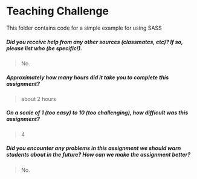 # Teaching Challenge

This folder contains code for a simple example for using SASS


##### Did you receive help from any other sources (classmates, etc)? If so, please list who (be specific!). #####
> No.

##### Approximately how many hours did it take you to complete this assignment? #####
> about 2 hours


##### On a scale of 1 (too easy) to 10 (too challenging), how difficult was this assignment? #####
> 4


##### Did you encounter any problems in this assignment we should warn students about in the future? How can we make the assignment better? #####
> No.